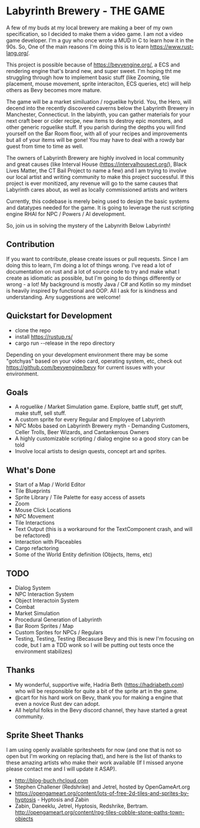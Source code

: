 # Labyrinth Brewery - THE GAME

A few of my buds at my local brewery are making a beer of my own specification, so I decided to make them a video game. I am not a video game developer. I'm a guy who once wrote a MUD in C to learn how it in the 90s. So, One of the main reasons I'm doing this is to learn https://www.rust-lang.org/.

This project is possible because of https://bevyengine.org/, a ECS and rendering engine that's brand new, and super sweet. I'm hoping tht me struggling through how to implement basic stuff (like Zooming, tile placement, mouse movement, sprite interaciton, ECS queries, etc) will help others as Bevy becomes more mature.

The game will be a market similuation / roguelike hybrid. You, the Hero, will decend into the recently discovered caverns below the Labyrinth Brewery in Manchester, Connecticut. In the labyinth, you can gather materials for your next craft beer or cider recipe, new items to destroy epic monsters, and other generic roguelike stuff. If you parish during the depths you will find yourself on the Bar Room floor, with all of your recipes and improvements but all of your items will be gone! You may have to deal with a rowdy bar guest from time to time as well.

The owners of Labyrinth Brewery are highly involved in local community and great causes (like Interval House (https://intervalhousect.org/), Black Lives Matter, the CT Bail Project to name a few) and I am trying to involve our local artist and writing community to make this project successful. If this project is ever monitized, any revenue will go to the same causes that Labyrinth cares about, as well as locally commissioned artists and writers

Currently, this codebase is merely being used to design the basic systems and datatypes needed for the game. It is going to leverage the rust scripting engine RHAI for NPC / Powers / AI development.

So, join us in solving the mystery of the Labynrith Below Labyrinth!

## Contribution

If you want to contribute, please create issues or pull requests. Since I am doing this to learn, I'm doing a lot of things wrong. I've read a lot of documentation on rust and a lot of source code to try and make what I create as idiomatic as possible, but I'm going to do things differently or wrong - a lot! My background is mostly Java / C# and Kotlin so my mindset is heavily inspired by functional and OOP. All I ask for is kindness and understanding. Any suggestions are welcome!

## Quickstart for Development

- clone the repo
- install https://rustup.rs/
- cargo run --release in the repo directory

Depending on your development environment there may be some "gotchyas" based on your video card, operating system, etc, check out https://github.com/bevyengine/bevy for current issues with your environment.

## Goals 

- A roguelike / Market Simulation game. Explore, battle stuff, get stuff, make stuff, sell stuff.
- A custom sprite for every Regular and Employee of Labyrinth
- NPC Mobs based on Labyrinth Brewery myth - Demanding Customers, Celler Trolls, Beer Wizards, and Cantankerous Owners
- A highly customizable scripting / dialog engine so a good story can be told
- Involve local artists to design quests, concept art and sprites.

## What's Done
- Start of a Map / World Editor
- Tile Blueprints
- Sprite Library / Tile Palette for easy access of assets
- Zoom
- Mouse Click Locations
- NPC Movement
- Tile Interactions
- Text Output (this is a workaround for the TextComponent crash, and will be refactored)
- Interaction with Placeables
- Cargo refactoring
- Some of the World Entity definition (Objects, Items, etc)

## TODO

- Dialog System
- NPC Interaction System
- Object Interactoin System
- Combat
- Market Simulation
- Procedural Generation of Labyrinth
- Bar Room Sprites / Map
- Custom Sprites for NPCs / Regulars
- Testing, Testing, Testing (Becasuse Bevy and this is new I'm focusing on code, but I am a TDD wonk so I will be putting out tests once the environment stabilizes)

## Thanks
- My wonderful, supportive wife, Hadria Beth (https://hadriabeth.com) who will be responsible for quite a bit of the sprite art in the game.
- @cart for his hard work on Bevy, thank you for making a engine that even a novice Rust dev can adopt.
- All helpful folks in the Bevy discord channel, they have started a great community.

## Sprite Sheet Thanks

I am using openly available spritesheets for now (and one that is not so open but I'm working on replacing that), and here is the list of thanks to these amazing artists who make their work available (If I missed anyone please contact me and I will update it ASAP).

- http://blog-buch.rhcloud.com
- Stephen Challener (Redshrike) and Jetrel, hosted by OpenGameArt.org
- https://opengameart.org/content/lots-of-free-2d-tiles-and-sprites-by-hyptosis - Hyptosis and Zabin
- Zabin, Daneeklu, Jetrel, Hyptosis, Redshrike, Bertram. http://opengameart.org/content/rpg-tiles-cobble-stone-paths-town-objects 
